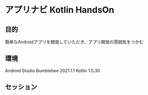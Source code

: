 # アプリナビ Kotlin HandsOn

## 目的
簡単なAndroidアプリを開発していただき、アプリ開発の雰囲気をつかむ

## 環境
Android Studio Bumblebee 2021.1.1
Kotlin 1.5.30

## セッション
